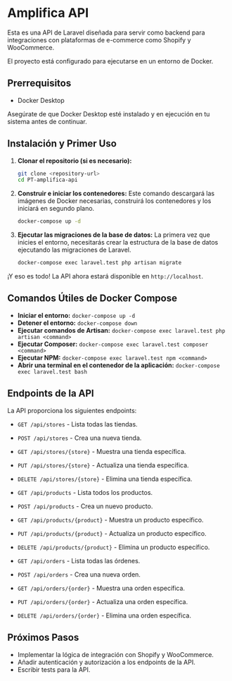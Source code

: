 # Amplifica API

Esta es una API de Laravel diseñada para servir como backend para integraciones con plataformas de e-commerce como Shopify y WooCommerce.

El proyecto está configurado para ejecutarse en un entorno de Docker.

## Prerrequisitos

- Docker Desktop

Asegúrate de que Docker Desktop esté instalado y en ejecución en tu sistema antes de continuar.

## Instalación y Primer Uso

1.  **Clonar el repositorio (si es necesario):**
    ```bash
    git clone <repository-url>
    cd PT-amplifica-api
    ```

2.  **Construir e iniciar los contenedores:**
    Este comando descargará las imágenes de Docker necesarias, construirá los contenedores y los iniciará en segundo plano.

    ```bash
    docker-compose up -d
    ```

3.  **Ejecutar las migraciones de la base de datos:**
    La primera vez que inicies el entorno, necesitarás crear la estructura de la base de datos ejecutando las migraciones de Laravel.

    ```bash
    docker-compose exec laravel.test php artisan migrate
    ```

¡Y eso es todo! La API ahora estará disponible en `http://localhost`.

## Comandos Útiles de Docker Compose

-   **Iniciar el entorno:** `docker-compose up -d`
-   **Detener el entorno:** `docker-compose down`
-   **Ejecutar comandos de Artisan:** `docker-compose exec laravel.test php artisan <command>`
-   **Ejecutar Composer:** `docker-compose exec laravel.test composer <command>`
-   **Ejecutar NPM:** `docker-compose exec laravel.test npm <command>`
-   **Abrir una terminal en el contenedor de la aplicación:** `docker-compose exec laravel.test bash`

## Endpoints de la API

La API proporciona los siguientes endpoints:

- `GET /api/stores` - Lista todas las tiendas.
- `POST /api/stores` - Crea una nueva tienda.
- `GET /api/stores/{store}` - Muestra una tienda específica.
- `PUT /api/stores/{store}` - Actualiza una tienda específica.
- `DELETE /api/stores/{store}` - Elimina una tienda específica.

- `GET /api/products` - Lista todos los productos.
- `POST /api/products` - Crea un nuevo producto.
- `GET /api/products/{product}` - Muestra un producto específico.
- `PUT /api/products/{product}` - Actualiza un producto específico.
- `DELETE /api/products/{product}` - Elimina un producto específico.

- `GET /api/orders` - Lista todas las órdenes.
- `POST /api/orders` - Crea una nueva orden.
- `GET /api/orders/{order}` - Muestra una orden específica.
- `PUT /api/orders/{order}` - Actualiza una orden específica.
- `DELETE /api/orders/{order}` - Elimina una orden específica.

## Próximos Pasos

-   Implementar la lógica de integración con Shopify y WooCommerce.
-   Añadir autenticación y autorización a los endpoints de la API.
-   Escribir tests para la API.
